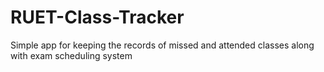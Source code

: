 # RUET-Class-Tracker
Simple app for keeping the records of missed and attended classes along with exam scheduling system
